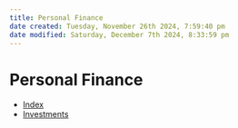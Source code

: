 ```yaml
---
title: Personal Finance
date created: Tuesday, November 26th 2024, 7:59:40 pm
date modified: Saturday, December 7th 2024, 8:33:59 pm
---
```


# Personal Finance

- [Index](index.md)
- [Investments](investments.md)
